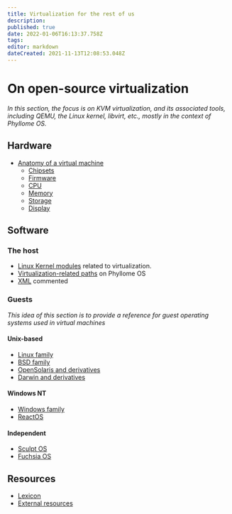 ```yaml
---
title: Virtualization for the rest of us
description: 
published: true
date: 2022-01-06T16:13:37.758Z
tags: 
editor: markdown
dateCreated: 2021-11-13T12:08:53.048Z
---
```


# On open-source virtualization

*In this section, the focus is on KVM virtualization, and its associated tools, including QEMU, the Linux kernel, libvirt, etc., mostly in the context of Phyllome OS.* 

## Hardware

* [Anatomy of a virtual machine](/virt/vm)
	* [Chipsets](/virt/chipset)
  * [Firmware](/virt/firmware)
  * [CPU](/virt/cpu)
  * [Memory](/virt/memory)
  * [Storage](/virt/storage)
  * [Display](/virt/display)

## Software

### The host

* [Linux Kernel modules](/virt/kernel-modules) related to virtualization.
* [Virtualization-related paths](/virt/linux-paths) on Phyllome OS
* [XML](/virt/xml) commented

### Guests

*This idea of this section is to provide a reference for guest operating systems used in virtual machines*

#### Unix-based

* [Linux family](/virt/linux)
* [BSD family](/virt/bsd)
* [OpenSolaris and derivatives](/virt/opensolaris)
* [Darwin and derivatives](/virt/darwin)

#### Windows NT
	
* [Windows family](/virt/windows)
* [ReactOS](/virt/reactos)

#### Independent

* [Sculpt OS](/virt/sculpt-os)
* [Fuchsia OS](/virt/fuchsia-os)

## Resources

* [Lexicon](/virt/lexicon) 
* [External resources](/virt/resources)